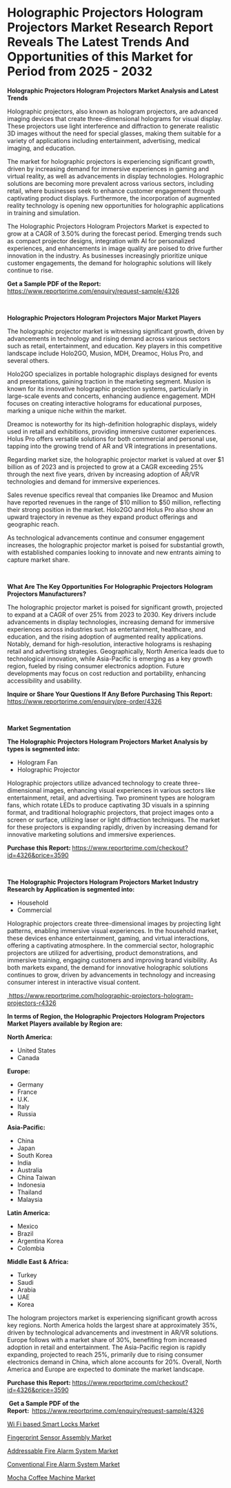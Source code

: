 <p><h1>Holographic Projectors Hologram Projectors Market Research Report Reveals The Latest Trends And Opportunities of this Market for Period from 2025 - 2032</h1></p><p><strong>Holographic Projectors Hologram Projectors Market Analysis and Latest Trends</strong></p>
<p><p>Holographic projectors, also known as hologram projectors, are advanced imaging devices that create three-dimensional holograms for visual display. These projectors use light interference and diffraction to generate realistic 3D images without the need for special glasses, making them suitable for a variety of applications including entertainment, advertising, medical imaging, and education.</p><p>The market for holographic projectors is experiencing significant growth, driven by increasing demand for immersive experiences in gaming and virtual reality, as well as advancements in display technologies. Holographic solutions are becoming more prevalent across various sectors, including retail, where businesses seek to enhance customer engagement through captivating product displays. Furthermore, the incorporation of augmented reality technology is opening new opportunities for holographic applications in training and simulation.</p><p>The Holographic Projectors Hologram Projectors Market is expected to grow at a CAGR of 3.50% during the forecast period. Emerging trends such as compact projector designs, integration with AI for personalized experiences, and enhancements in image quality are poised to drive further innovation in the industry. As businesses increasingly prioritize unique customer engagements, the demand for holographic solutions will likely continue to rise.</p></p>
<p><strong>Get a Sample PDF of the Report:&nbsp;</strong> <a href="https://www.reportprime.com/enquiry/request-sample/4326?utm_campaign=2991&utm_medium=2&utm_source=Github&utm_content=ia&utm_term=19032025&utm_id=holographic-projectors-hologram-projectors">https://www.reportprime.com/enquiry/request-sample/4326</a></p>
<p>&nbsp;</p>
<p><strong>Holographic Projectors Hologram Projectors Major Market Players</strong></p>
<p><p>The holographic projector market is witnessing significant growth, driven by advancements in technology and rising demand across various sectors such as retail, entertainment, and education. Key players in this competitive landscape include Holo2GO, Musion, MDH, Dreamoc, Holus Pro, and several others.</p><p>Holo2GO specializes in portable holographic displays designed for events and presentations, gaining traction in the marketing segment. Musion is known for its innovative holographic projection systems, particularly in large-scale events and concerts, enhancing audience engagement. MDH focuses on creating interactive holograms for educational purposes, marking a unique niche within the market.</p><p>Dreamoc is noteworthy for its high-definition holographic displays, widely used in retail and exhibitions, providing immersive customer experiences. Holus Pro offers versatile solutions for both commercial and personal use, tapping into the growing trend of AR and VR integrations in presentations.</p><p>Regarding market size, the holographic projector market is valued at over $1 billion as of 2023 and is projected to grow at a CAGR exceeding 25% through the next five years, driven by increasing adoption of AR/VR technologies and demand for immersive experiences.</p><p>Sales revenue specifics reveal that companies like Dreamoc and Musion have reported revenues in the range of $10 million to $50 million, reflecting their strong position in the market. Holo2GO and Holus Pro also show an upward trajectory in revenue as they expand product offerings and geographic reach.</p><p>As technological advancements continue and consumer engagement increases, the holographic projector market is poised for substantial growth, with established companies looking to innovate and new entrants aiming to capture market share.</p></p>
<p>&nbsp;</p>
<p><strong>What Are The Key Opportunities For Holographic Projectors Hologram Projectors Manufacturers?</strong></p>
<p><p>The holographic projector market is poised for significant growth, projected to expand at a CAGR of over 25% from 2023 to 2030. Key drivers include advancements in display technologies, increasing demand for immersive experiences across industries such as entertainment, healthcare, and education, and the rising adoption of augmented reality applications. Notably, demand for high-resolution, interactive holograms is reshaping retail and advertising strategies. Geographically, North America leads due to technological innovation, while Asia-Pacific is emerging as a key growth region, fueled by rising consumer electronics adoption. Future developments may focus on cost reduction and portability, enhancing accessibility and usability.</p></p>
<p><strong>Inquire or Share Your Questions If Any Before Purchasing This Report:</strong> <a href="https://www.reportprime.com/enquiry/pre-order/4326?utm_campaign=2991&utm_medium=2&utm_source=Github&utm_content=ia&utm_term=19032025&utm_id=holographic-projectors-hologram-projectors">https://www.reportprime.com/enquiry/pre-order/4326</a></p>
<p>&nbsp;</p>
<p><strong>Market Segmentation</strong></p>
<p><strong>The Holographic Projectors Hologram Projectors Market Analysis by types is segmented into:</strong></p>
<p><ul><li>Hologram Fan</li><li>Holographic Projector</li></ul></p>
<p><p>Holographic projectors utilize advanced technology to create three-dimensional images, enhancing visual experiences in various sectors like entertainment, retail, and advertising. Two prominent types are hologram fans, which rotate LEDs to produce captivating 3D visuals in a spinning format, and traditional holographic projectors, that project images onto a screen or surface, utilizing laser or light diffraction techniques. The market for these projectors is expanding rapidly, driven by increasing demand for innovative marketing solutions and immersive experiences.</p></p>
<p><strong>Purchase this Report:&nbsp;</strong><a href="https://www.reportprime.com/checkout?id=4326&price=3590&utm_campaign=2991&utm_medium=2&utm_source=Github&utm_content=ia&utm_term=19032025&utm_id=holographic-projectors-hologram-projectors">https://www.reportprime.com/checkout?id=4326&price=3590</a></p>
<p>&nbsp;</p>
<p><strong>The Holographic Projectors Hologram Projectors Market Industry Research by Application is segmented into:</strong></p>
<p><ul><li>Household</li><li>Commercial</li></ul></p>
<p><p>Holographic projectors create three-dimensional images by projecting light patterns, enabling immersive visual experiences. In the household market, these devices enhance entertainment, gaming, and virtual interactions, offering a captivating atmosphere. In the commercial sector, holographic projectors are utilized for advertising, product demonstrations, and immersive training, engaging customers and improving brand visibility. As both markets expand, the demand for innovative holographic solutions continues to grow, driven by advancements in technology and increasing consumer interest in interactive visual content.</p></p>
<p><a href="https://www.reportprime.com/holographic-projectors-hologram-projectors-r4326?utm_campaign=2991&utm_medium=2&utm_source=Github&utm_content=ia&utm_term=19032025&utm_id=holographic-projectors-hologram-projectors">&nbsp;https://www.reportprime.com/holographic-projectors-hologram-projectors-r4326</a></p>
<p><strong>In terms of Region, the Holographic Projectors Hologram Projectors Market Players available by Region are:</strong></p>
<p>
    <p> <strong> North America: </strong>
        <ul>
            <li>United States</li>
            <li>Canada</li>
        </ul>
        </p> 
    <p> <strong> Europe: </strong>
        <ul>
            <li>Germany</li>
            <li>France</li>
            <li>U.K.</li>
            <li>Italy</li>
            <li>Russia</li>
        </ul>
        </p> 
    <p> <strong> Asia-Pacific: </strong>
        <ul>
            <li>China</li>
            <li>Japan</li>
            <li>South Korea</li>
            <li>India</li>
            <li>Australia</li>
            <li>China Taiwan</li>
            <li>Indonesia</li>
            <li>Thailand</li>
            <li>Malaysia</li>
        </ul>
        </p> 
    <p> <strong> Latin America: </strong>
        <ul>
            <li>Mexico</li>
            <li>Brazil</li>
            <li>Argentina Korea</li>
            <li>Colombia</li>
        </ul>
        </p> 
    <p> <strong> Middle East & Africa: </strong>
        <ul>
            <li>Turkey</li>
            <li>Saudi</li>
            <li>Arabia</li>
            <li>UAE</li>
            <li>Korea</li>
        </ul>
    </p>
    </p>
<p><p>The hologram projectors market is experiencing significant growth across key regions. North America holds the largest share at approximately 35%, driven by technological advancements and investment in AR/VR solutions. Europe follows with a market share of 30%, benefiting from increased adoption in retail and entertainment. The Asia-Pacific region is rapidly expanding, projected to reach 25%, primarily due to rising consumer electronics demand in China, which alone accounts for 20%. Overall, North America and Europe are expected to dominate the market landscape.</p></p>
<p><strong>Purchase this Report: </strong><a href="https://www.reportprime.com/checkout?id=4326&price=3590&utm_campaign=2991&utm_medium=2&utm_source=Github&utm_content=ia&utm_term=19032025&utm_id=holographic-projectors-hologram-projectors">https://www.reportprime.com/checkout?id=4326&price=3590</a></p>
<p>&nbsp;<strong>Get a Sample PDF of the Report:&nbsp;&nbsp;</strong><a href="https://www.reportprime.com/enquiry/request-sample/4326?utm_campaign=2991&utm_medium=2&utm_source=Github&utm_content=ia&utm_term=19032025&utm_id=holographic-projectors-hologram-projectors">https://www.reportprime.com/enquiry/request-sample/4326</a></p>
<p><strong></strong></p>
<p><p><a href="https://github.com/akaalahk/Market-Research-Report-List-1/blob/main/wi-fi-based-smart-locks-market.md?utm_campaign=2991&utm_medium=2&utm_source=Github&utm_content=ia&utm_term=19032025&utm_id=holographic-projectors-hologram-projectors">Wi Fi based Smart Locks Market</a></p><p><a href="https://github.com/dmitriyvo6rog/Market-Research-Report-List-1/blob/main/fingerprint-sensor-assembly-market.md?utm_campaign=2991&utm_medium=2&utm_source=Github&utm_content=ia&utm_term=19032025&utm_id=holographic-projectors-hologram-projectors">Fingerprint Sensor Assembly Market</a></p><p><a href="https://github.com/hartsockdonnette82/Market-Research-Report-List-1/blob/main/addressable-fire-alarm-system-market.md?utm_campaign=2991&utm_medium=2&utm_source=Github&utm_content=ia&utm_term=19032025&utm_id=holographic-projectors-hologram-projectors">Addressable Fire Alarm System Market</a></p><p><a href="https://github.com/petbigbeepjn/Market-Research-Report-List-1/blob/main/conventional-fire-alarm-system-market.md?utm_campaign=2991&utm_medium=2&utm_source=Github&utm_content=ia&utm_term=19032025&utm_id=holographic-projectors-hologram-projectors">Conventional Fire Alarm System Market</a></p><p><a href="https://github.com/penglatilles/Market-Research-Report-List-1/blob/main/mocha-coffee-machine-market.md?utm_campaign=2991&utm_medium=2&utm_source=Github&utm_content=ia&utm_term=19032025&utm_id=holographic-projectors-hologram-projectors">Mocha Coffee Machine Market</a></p></p>